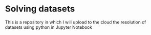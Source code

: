 # Solving datasets
This is a repository in which I will upload to the cloud the resolution of datasets using python in Jupyter Notebook

